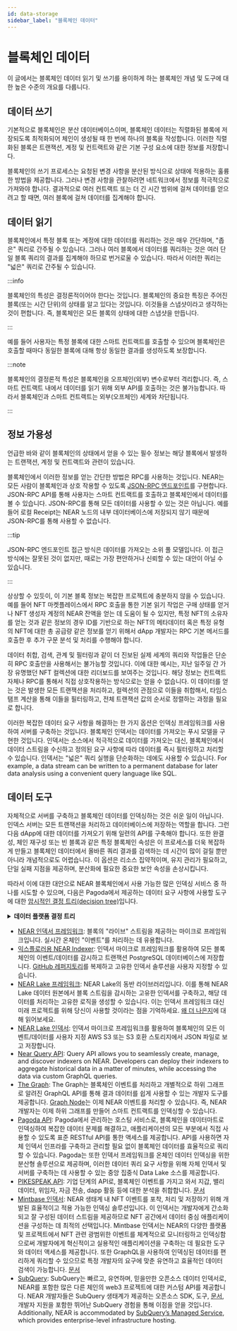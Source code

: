 ```yaml
---
id: data-storage
sidebar_label: "블록체인 데이터"
---
```


# 블록체인 데이터

이 글에서는 블록체인 데이터 읽기 및 쓰기를 용이하게 하는 블록체인 개념 및 도구에 대한 높은 수준의 개요를 다룹니다.

## 데이터 쓰기

기본적으로 블록체인은 분산 데이터베이스이며, 블록체인 데이터는 직렬화된 블록에 저장되도록 최적화되어 체인이 생성될 때 한 번에 하나의 블록을 작성합니다. 이러한 직렬화된 블록은 트랜잭션, 계정 및 컨트랙트와 같은 기본 구성 요소에 대한 정보를 저장합니다.


블록체인의 쓰기 프로세스는 요청된 변경 사항을 분산된 방식으로 상태에 적용하는 훌륭한 방법을 제공합니다. 그러나 변경 사항을 관찰하려면 네트워크에서 정보를 적극적으로 가져와야 합니다. 결과적으로 여러 컨트랙트 또는 더 긴 시간 범위에 걸쳐 데이터를 얻으려고 할 때면, 여러 블록에 걸쳐 데이터를 집계해야 합니다.


## 데이터 읽기


블록체인에서 특정 블록 또는 계정에 대한 데이터를 쿼리하는 것은 매우 간단하며, "좁은" 쿼리로 간주될 수 있습니다. 그러나 여러 블록에서 데이터를 쿼리하는 것은 여러 단일 블록 쿼리의 결과를 집계해야 하므로 번거로울 수 있습니다. 따라서 이러한 쿼리는 "넓은" 쿼리로 간주될 수 있습니다.


:::info

블록체인의 특성은 결정론적이어야 한다는 것입니다. 블록체인의 중요한 특징은 주어진 블록(또는 시간 단위)의 상태를 알고 있다는 것입니다. 이것들을 스냅샷이라고 생각하는 것이 편합니다. 즉, 블록체인은 모든 블록의 상태에 대한 스냅샷을 만듭니다.

:::


예를 들어 사용자는 특정 블록에 대한 스마트 컨트랙트를 호출할 수 있으며 블록체인은 호출할 때마다 동일한 블록에 대해 항상 동일한 결과를 생성하도록 보장합니다.


:::note

블록체인의 결정론적 특성은 블록체인을 오프체인(외부) 변수로부터 격리합니다. 즉, 스마트 컨트랙트 내에서 데이터를 읽기 위해 외부 API를 호출하는 것은 불가능합니다. 따라서 블록체인과 스마트 컨트랙트는 외부(오프체인) 세계와 차단됩니다.

:::

## 정보 가용성


언급한 바와 같이 블록체인의 상태에서 얻을 수 있는 필수 정보는 해당 블록에서 발생하는 트랜잭션, 계정 및 컨트랙트와 관련이 있습니다.


블록체인에서 이러한 정보를 얻는 간단한 방법은 RPC를 사용하는 것입니다. NEAR는 모든 사람이 블록체인과 상호 작용할 수 있도록 [JSON-RPC 엔드포인트](/api/rpc/introduction)를 구현합니다. JSON-RPC API를 통해 사용자는 스마트 컨트랙트를 호출하고 블록체인에서 데이터를 볼 수 있습니다. JSON-RPC를 통해 모든 데이터를 사용할 수 있는 것은 아닙니다. 예를 들어 로컬 Receipt는 NEAR 노드의 내부 데이터베이스에 저장되지 않기 때문에 JSON-RPC를 통해 사용할 수 없습니다.


:::tip

JSON-RPC 엔드포인트 접근 방식은 데이터를 가져오는 소위 풀 모델입니다. 이 접근 방식에는 잘못된 것이 없지만, 때로는 가장 편안하거나 신뢰할 수 있는 대안이 아닐 수 있습니다.

:::

상상할 수 있듯이, 이 기본 블록 정보는 복잡한 프로젝트에 충분하지 않을 수 있습니다. 예를 들어 NFT 마켓플레이스에서 RPC 호출을 통한 기본 읽기 작업은 구매 상태를 얻거나 NFT 생성자 계정의 NEAR 잔액을 얻는 데 도움이 될 수 있지만, 특정 NFT의 소유자를 얻는 것과 같은 정보의 경우 ID를 기반으로 하는 NFT의 메타데이터 혹은 특정 유형의 NFT에 대한 총 공급량 같은 정보를 얻기 위해서 dApp 개발자는 RPC 기본 메서드를 호출한 후 추가 구문 분석 및 처리를 수행해야 합니다.


데이터 취합, 검색, 관계 및 필터링과 같이 더 진보된 실제 세계의 쿼리와 작업들은 단순히 RPC 호출만을 사용해서는 불가능할 것입니다. 이에 대한 예시는, 지난 일주일 간 가장 유명했던 NFT 컬렉션에 대한 리더보드를 보여주는 것입니다. 해당 정보는 컨트랙트 자체나 RPC를 통해서 직접 상호작용하는 방식으로는 얻을 수 없습니다. 이 데이터를 얻는 것은 발생한 모든 트랜잭션을 처리하고, 컬렉션의 관점으로 이들을 취합해서, 타임스탬프 계산을 통해 이들을 필터링하고, 전체 트랜잭션 값의 순서로 정렬하는 과정을 필요로 합니다.


이러한 복잡한 데이터 요구 사항을 해결하는 한 가지 옵션은 인덱싱 프레임워크를 사용하여 서버를 구축하는 것입니다. 블록체인 인덱서는 데이터를 가져오는 푸시 모델을 구현한 것입니다. 인덱서는 소스에서 적극적으로 데이터를 가져오는 대신, 블록체인에서 데이터 스트림을 수신하고 정의된 요구 사항에 따라 데이터를 즉시 필터링하고 처리할 수 있습니다. 인덱서는 "넓은" 쿼리 실행을 단순화하는 데에도 사용할 수 있습니다. For example, a data stream can be written to a permanent database for later data analysis using a convenient query language like SQL.


## 데이터 도구


자체적으로 서버를 구축하고 블록체인 데이터를 인덱싱하는 것은 쉬운 일이 아닙니다. 인덱스 서버는 모든 트랜잭션을 처리하고 데이터베이스에 저장하는 역할을 합니다. 그런 다음 dApp에 대한 데이터를 가져오기 위해 일련의 API를 구축해야 합니다. 또한 완결성, 체인 재구성 또는 빈 블록과 같은 특정 블록체인 속성은 이 프로세스를 더욱 복잡하게 만들고 블록체인 데이터에서 올바른 쿼리 결과를 검색하는 데 시간이 많이 걸릴 뿐만 아니라 개념적으로도 어렵습니다. 이 옵션은 리소스 집약적이며, 유지 관리가 필요하고, 단일 실패 지점을 제공하며, 분산화에 필요한 중요한 보안 속성을 손상시킵니다.


따라서 이에 대한 대안으로 NEAR 블록체인에서 사용 가능한 많은 인덱싱 서비스 중 하나를 시도할 수 있으며, 다음은 Pagoda에서 제공하는 데이터 요구 사항에 사용할 도구에 대한 [암시적인 결정 트리(decision tree)](https://docs.pagoda.co/decision-tree-lt)입니다.

<details>
<summary><b>데이터 플랫폼 결정 트리</b></summary>
<a href="/docs/assets/data-decision-tree.png" target="_blank">
<img src="/docs/assets/data-decision-tree.png" />
</a>
</details>

* [NEAR 인덱서 프레임워크](/concepts/advanced/near-indexer-framework): 블록의 "라이브" 스트림을 제공하는 마이크로 프레임워크입니다. 실시간 온체인 "이벤트"를 처리하는 데 유용합니다.
* [익스플로러용 NEAR Indexer](/tools/indexer-for-explorer): 인덱서 마이크로 프레임워크를 활용하여 모든 블록체인의 이벤트/데이터를 감시하고 트랜잭션 PostgreSQL 데이터베이스에 저장합니다. [GitHub 레퍼지토리](https://github.com/near/near-indexer-for-explorer)를 복제하고 고유한 인덱서 솔루션을 사용자 지정할 수 있습니다.
* [NEAR Lake 프레임워크](/concepts/advanced/near-lake-framework): NEAR Lake의 동반 라이브러리입니다. 이를 통해 NEAR Lake 데이터 원본에서 블록 스트림을 감시하는 고유한 인덱서를 구축하고, 해당 데이터를 처리하는 고유한 로직을 생성할 수 있습니다. 이는 인덱서 프레임워크 대신 미래 프로젝트를 위해 당신이 사용할 것이라는 점을 기억하세요. [왜 더 나은지](/concepts/advanced/near-indexer-framework#why-is-it-better-than-near-indexer-framework)에 대해 읽어보세요.
* [NEAR Lake 인덱서](/concepts/advanced/near-lake-framework): 인덱서 마이크로 프레임워크를 활용하여 블록체인의 모든 이벤트/데이터를 사용자 지정 AWS S3 또는 S3 호환 스토리지에서 JSON 파일로 보고 저장합니다.
* [Near Query API](https://near.org/dataplatform.near/widget/QueryApi.App): Query API allows you to seamlessly create, manage, and discover indexers on NEAR. Developers can deploy their indexers to aggregate historical data in a matter of minutes, while accessing the data via custom GraphQL queries.
* [The Graph](https://thegraph.com/docs/en/cookbook/near/): The Graph는 블록체인 이벤트를 처리하고 개별적으로 하위 그래프로 알려진 GraphQL API를 통해 결과 데이터를 쉽게 사용할 수 있는 개발자 도구를 제공합니다. [Graph Node](https://github.com/graphprotocol/graph-node)는 이제 NEAR 이벤트를 처리할 수 있습니다. 즉, NEAR 개발자는 이제 하위 그래프를 만들어 스마트 컨트랙트를 인덱싱할 수 있습니다.
* [Pagoda API](https://pagoda.co): Pagoda에서 관리하는 호스팅 서비스로, 블록체인을 데이터마트로 인덱싱하여 복잡한 데이터 문제를 해결하고, 애플리케이션의 모든 부분에서 직접 사용할 수 있도록 표준 RESTful API를 통한 액세스를 제공합니다. API를 사용하면 자체 인덱서 인프라를 구축하고 관리할 필요 없이 블록체인 데이터를 효율적으로 쿼리할 수 있습니다. Pagoda는 또한 인덱서 프레임워크를 온체인 데이터 인덱싱을 위한 분산형 솔루션으로 제공하며, 이러한 데이터 쿼리 요구 사항을 위해 자체 인덱서 및 서버를 구축하는 데 사용할 수 있는 중앙 집중식 Data Lake 소스를 제공합니다.
* [PIKESPEAK API](https://pikespeak.ai): 기업 단계의 API로, 블록체인 이벤트를 가지고 와서 지갑, 밸리데이터, 위임자, 자금 전송, dapp 활동 등에 대한 분석을 취합합니다. [문서](https://doc.pikespeak.ai/)
* [Mintbase 인덱서](https://mintbase.xyz/): NEAR 생태계 내 NFT 이벤트를 포착, 처리 및 저장하기 위해 개발된 효율적이고 적용 가능한 인덱싱 솔루션입니다. 이 인덱서는 개발자에게 간소화되고 잘 구성된 데이터 스트림을 제공하므로 NFT 공간에서 데이터 중심 애플리케이션을 구성하는 데 최적의 선택입니다. Mintbase 인덱서는 NEAR의 다양한 플랫폼 및 프로젝트에서 NFT 관련 광범위한 이벤트를 체계적으로 모니터링하고 인덱싱함으로써 개발자에게 혁신적이고 실용적인 애플리케이션을 구축하는 데 필요한 도구와 데이터 액세스를 제공합니다. 또한 GraphQL을 사용하여 인덱싱된 데이터를 편리하게 쿼리할 수 있으므로 특정 개발자의 요구에 맞춘 유연하고 효율적인 데이터 검색이 가능합니다. [문서](https://docs.mintbase.xyz/dev/mintbase-graph)
* [SubQuery](https://academy.subquery.network/quickstart/quickstart_chains/near.html): SubQuery는 빠르고, 유연하며, 믿을만한 오픈소스 데이터 인덱서로, NEAR를 포함한 많은 다른 체인의 web3 프로젝트에 대한 커스텀 API를 제공합니다. NEAR 개발자들은 SubQuery 생태계가 제공하는 오픈소스 SDK, 도구, [문서](https://academy.subquery.network), 개발자 지원을 포함한 뛰어난 SubQuery 경험을 통해 이점을 얻을 것입니다. Additionally, NEAR is accommodated by [SubQuery’s Managed Service](http://managedservice.subquery.network/), which provides enterprise-level infrastructure hosting.
